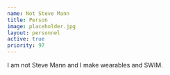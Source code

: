 ```yaml
---
name: Not Steve Mann
title: Person
image: placeholder.jpg
layout: personnel
active: true
priority: 97
---
```

I am not Steve Mann and I make wearables and SWIM.